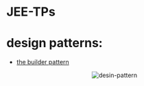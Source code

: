 # JEE-TPs

# design patterns:

* [the builder pattern](https://dzone.com/articles/design-patterns-the-builder-pattern)


<div align="center">


![desin-pattern](https://github.com/ilkou/JEE-TPs/tree/main/resources/design-pattern.jpg "design-pattern")

</div>
